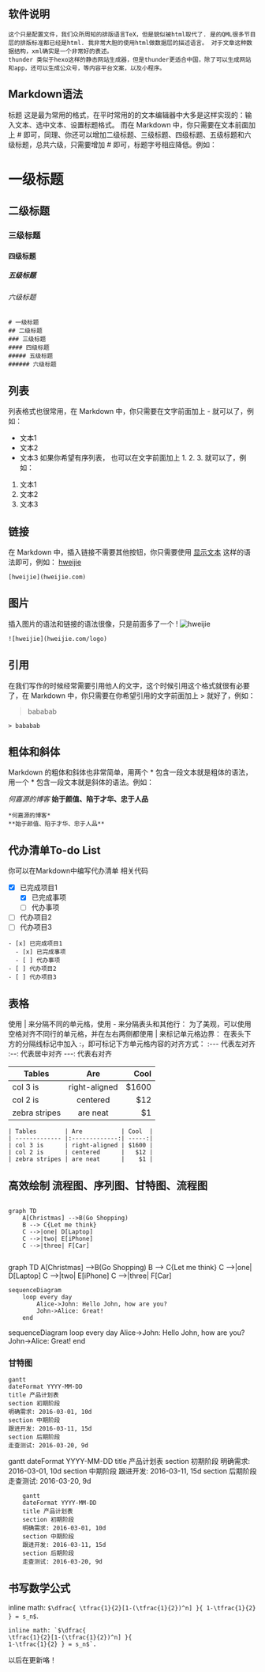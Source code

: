 ## 软件说明
	这个只是配置文件，我们众所周知的排版语言TeX，但是貌似被html取代了. 是的QML很多节目层的排版标准都已经是html. 我非常大胆的使用html做数据层的描述语言。 对于文章这种数据结构，xml确实是一个非常好的表述。
	thunder 类似于hexo这样的静态网站生成器，但是thunder更适合中国，除了可以生成网站和app，还可以生成公众号，等内容平台文案，以及小程序。


## Markdown语法

标题
这是最为常用的格式，在平时常用的的文本编辑器中大多是这样实现的：输入文本、选中文本、设置标题格式。
而在 Markdown 中，你只需要在文本前面加上 # 即可，同理、你还可以增加二级标题、三级标题、四级标题、五级标题和六级标题，总共六级，只需要增加 #  即可，标题字号相应降低。例如：

# 一级标题
## 二级标题
### 三级标题
#### 四级标题
##### 五级标题
###### 六级标题

```
# 一级标题
## 二级标题
### 三级标题
#### 四级标题
##### 五级标题
###### 六级标题
```

## 列表

列表格式也很常用，在 Markdown 中，你只需要在文字前面加上 - 就可以了，例如：

- 文本1
- 文本2
- 文本3
如果你希望有序列表，
也可以在文字前面加上 1. 2. 3. 就可以了，例如：

1. 文本1
2. 文本2
3. 文本3

## 链接
在 Markdown 中，插入链接不需要其他按钮，你只需要使用 [显示文本](链接地址) 这样的语法即可，例如：
[hweijie](hweijie.com)

```
[hweijie](hweijie.com)
```

## 图片
插入图片的语法和链接的语法很像，只是前面多了一个 !
![hweijie](hweijie.com/logo)
```
![hweijie](hweijie.com/logo)
```

## 引用

在我们写作的时候经常需要引用他人的文字，这个时候引用这个格式就很有必要了，在 Markdown 中，你只需要在你希望引用的文字前面加上 > 就好了，例如：
> bababab
```
> bababab
```

## 粗体和斜体

Markdown 的粗体和斜体也非常简单，用两个 * 包含一段文本就是粗体的语法，用一个 * 包含一段文本就是斜体的语法。例如：

*何嘉源的博客*
**始于颜值、陷于才华、忠于人品**

```
*何嘉源的博客*
**始于颜值、陷于才华、忠于人品**
```


## 代办清单To-do List

你可以在Markdown中编写代办清单
相关代码

- [x] 已完成项目1
  - [x] 已完成事项
  - [ ] 代办事项
- [ ] 代办项目2
- [ ] 代办项目3

```
- [x] 已完成项目1
  - [x] 已完成事项
  - [ ] 代办事项
- [ ] 代办项目2
- [ ] 代办项目3
```

## 表格
使用 | 来分隔不同的单元格，使用 - 来分隔表头和其他行：
为了美观，可以使用空格对齐不同行的单元格，并在左右两侧都使用 | 来标记单元格边界：
在表头下方的分隔线标记中加入 :，即可标记下方单元格内容的对齐方式：
:--- 代表左对齐
:--: 代表居中对齐
---: 代表右对齐


| Tables        | Are           | Cool  |
| ------------- |:-------------:| -----:|
| col 3 is      | right-aligned | $1600 |
| col 2 is      | centered      |   $12 |
| zebra stripes | are neat      |    $1 |

```
| Tables        | Are           | Cool  |
| ------------- |:-------------:| -----:|
| col 3 is      | right-aligned | $1600 |
| col 2 is      | centered      |   $12 |
| zebra stripes | are neat      |    $1 |
```


## 高效绘制 流程图、序列图、甘特图、流程图
```

graph TD
    A[Christmas] -->B(Go Shopping)
    B --> C{Let me think}
    C -->|one| D[Laptop]
    C -->|two| E[iPhone]
    C -->|three| F[Car]
    
```
graph TD
    A[Christmas] -->B(Go Shopping)
    B --> C{Let me think}
    C -->|one| D[Laptop]
    C -->|two| E[iPhone]
    C -->|three| F[Car] 
    
``` 
sequenceDiagram
    loop every day
        Alice->John: Hello John, how are you?
        John->Alice: Great!
    end
```
sequenceDiagram
    loop every day
        Alice->John: Hello John, how are you?
        John->Alice: Great!
    end
    
### 甘特图    
```
gantt
dateFormat YYYY-MM-DD
title 产品计划表
section 初期阶段
明确需求: 2016-03-01, 10d
section 中期阶段
跟进开发: 2016-03-11, 15d
section 后期阶段
走查测试: 2016-03-20, 9d
```

gantt
dateFormat YYYY-MM-DD
title 产品计划表
section 初期阶段
明确需求: 2016-03-01, 10d
section 中期阶段
跟进开发: 2016-03-11, 15d
section 后期阶段
走查测试: 2016-03-20, 9d


```
    gantt
    dateFormat YYYY-MM-DD
    title 产品计划表
    section 初期阶段
    明确需求: 2016-03-01, 10d
    section 中期阶段
    跟进开发: 2016-03-11, 15d
    section 后期阶段
    走查测试: 2016-03-20, 9d
```

## 书写数学公式


inline math: `$\dfrac{
\tfrac{1}{2}[1-(\tfrac{1}{2})^n] }{
1-\tfrac{1}{2} } = s_n$`.

```
inline math: `$\dfrac{
\tfrac{1}{2}[1-(\tfrac{1}{2})^n] }{
1-\tfrac{1}{2} } = s_n$`.
```



以后在更新咯！